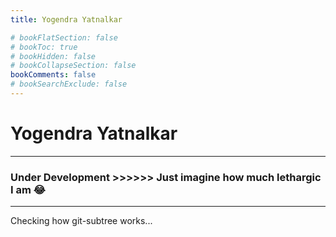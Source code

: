 ```yaml
---
title: Yogendra Yatnalkar

# bookFlatSection: false
# bookToc: true
# bookHidden: false
# bookCollapseSection: false
bookComments: false
# bookSearchExclude: false
---
```


# Yogendra Yatnalkar

---

### Under Development >>>>>> Just imagine how much lethargic I am 😂

---
Checking how git-subtree works...

